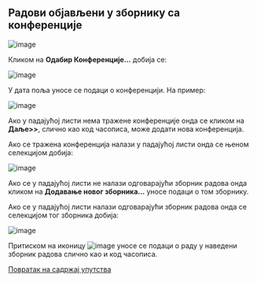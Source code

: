 ## Радови објављени у зборнику са конференције 

![image](https://user-images.githubusercontent.com/29538544/150684156-ac22a4a8-e5f2-41b9-a6fc-b6f1a7831976.png)

Кликом на **Одабир Конференције...**  дoбија се: 

![image](https://user-images.githubusercontent.com/29538544/150684201-2dbecd95-263e-4dcf-b3b3-bb5e3093e7ab.png)

У дaта поља уносe се подаци о конференцији. На пример:

![image](https://user-images.githubusercontent.com/29538544/150684240-a42c0d71-1c2f-4b40-b42a-b84a5cd56bf8.png)

Ако у падајућој листи нема тражене конференције онда се кликом на **Даље>>**, слично као код часописа, може додати нова конференција. 

Ако се тражена конференција налази у падајућој листи онда се њеном селекцијом добија: 

 ![image](https://user-images.githubusercontent.com/29538544/150684303-ee1f682e-21ec-4e91-a9d1-0a61dd5122a2.png)

Ако се у падајућој листи не налази одговарајући зборник радова онда кликом на **Додавање новог зборника...** уносе подаци о том зборнику.  

Ако се у падајућој листи налази одговарајући зборник радова онда се селекцијом тог зборника добија:   

![image](https://user-images.githubusercontent.com/29538544/150684351-b0408a6c-89e7-416f-a29d-40102578e784.png) 

Притиском на иконицу ![image](https://user-images.githubusercontent.com/29538544/150684451-a63db0a0-6c2b-4a31-abca-f41a64a8e2ed.png)
уносе се подаци о раду у наведени зборник радова слично као и код часописа. 

[Повратак на садржај упутства](../../uputstvo.md#садржај)
